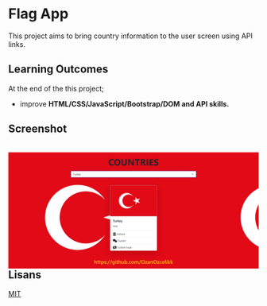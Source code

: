 # Flag App

This project aims to bring country information to the user screen using API links.

## Learning Outcomes

At the end of the this project;

- improve <b>HTML/CSS/JavaScript/Bootstrap/DOM and API skills. </b>

## Screenshot

<br>
<img src="./img/ss.jpg" align="left" alt="desktop_version">
<br>
  
## Lisans

[MIT](https://choosealicense.com/licenses/mit/)
